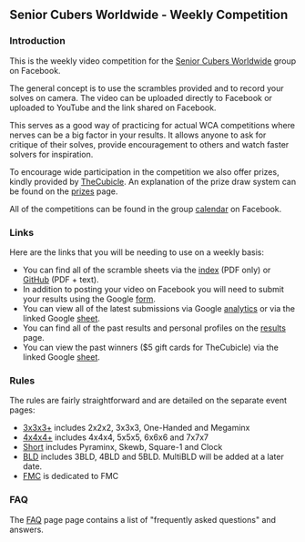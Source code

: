 ## Senior Cubers Worldwide - Weekly Competition

### Introduction

This is the weekly video competition for the [Senior Cubers Worldwide](https://www.facebook.com/groups/1604105099735401/?ref=bookmarks) group on Facebook.

The general concept is to use the scrambles provided and to record your solves on camera. The video can be uploaded directly to Facebook or uploaded to YouTube and the link shared on Facebook.

This serves as a good way of practicing for actual WCA competitions where nerves can be a big factor in your results. It allows anyone to ask for critique of their solves, provide encouragement to others and watch faster solvers for inspiration.

To encourage wide participation in the competition we also offer prizes, kindly provided by [TheCubicle](https://www.thecubicle.com/). An explanation of the prize draw system can be found on the [prizes](prizes/README.md) page.

All of the competitions can be found in the group [calendar](https://www.facebook.com/groups/1604105099735401/events/?source=4&action_history=null&filter=calendar) on Facebook.



### Links

Here are the links that you will be needing to use on a weekly basis:

- You can find all of the scramble sheets via the [index](scrambles/README.md) (PDF only) or [GitHub](https://github.com/Logiqx/scw-comp/tree/master/docs/scrambles) (PDF + text).
- In addition to posting your video on Facebook you will need to submit your results using the Google [form](submit.html).
- You can view all of the latest submissions via Google [analytics](analytics.html) or via the linked Google [sheet](responses.html).
- You can find all of the past results and personal profiles on the [results](results/README.md) page.
- You can view the past winners ($5 gift cards for TheCubicle) via the linked Google [sheet](prizes/winners.html).



### Rules

The rules are fairly straightforward and are detailed on the separate event pages:

- [3x3x3+](rules/333+.md) includes 2x2x2, 3x3x3, One-Handed and Megaminx
- [4x4x4+](rules/444+.md) includes 4x4x4, 5x5x5, 6x6x6 and 7x7x7
- [Short](rules/short.md) includes Pyraminx, Skewb, Square-1 and Clock
- [BLD](rules/bld.md) includes 3BLD, 4BLD and 5BLD. MultiBLD will be added at a later date.
- [FMC](rules/fmc.md) is dedicated to FMC



### FAQ

The [FAQ](FAQ.md) page page contains a list of "frequently asked questions" and answers.



<!-- Global site tag (gtag.js) - Google Analytics -->

<script async src="https://www.googletagmanager.com/gtag/js?id=UA-86348435-3"></script>
<script>window.dataLayer = window.dataLayer || []; function gtag() {dataLayer.push(arguments);} gtag('js', new Date()); gtag('config', 'UA-86348435-3');</script>
